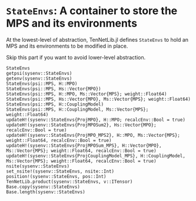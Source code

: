 # `StateEnvs`: A container to store the MPS and its environments

At the lowest-level of abstraction, TenNetLib.jl defines `StateEnvs` to hold an MPS and its
environments to be modified in place.

Skip this part if you want to avoid lower-level abstraction.

```@docs
StateEnvs
getpsi(sysenv::StateEnvs)
getenv(sysenv::StateEnvs)
StateEnvs(psi::MPS, H::MPO)
StateEnvs(psi::MPS, Hs::Vector{MPO})
StateEnvs(psi::MPS, H::MPO, Ms::Vector{MPS}; weight::Float64)
StateEnvs(psi::MPS, Hs::Vector{MPO}, Ms::Vector{MPS}; weight::Float64)
StateEnvs(psi::MPS, H::CouplingModel)
StateEnvs(psi::MPS, H::CouplingModel, Ms::Vector{MPS}; weight::Float64)
updateH!(sysenv::StateEnvs{ProjMPO}, H::MPO; recalcEnv::Bool = true)
updateH!(sysenv::StateEnvs{ProjMPOSum2}, Hs::Vector{MPO}; recalcEnv::Bool = true)
updateH!(sysenv::StateEnvs{ProjMPO_MPS2}, H::MPO, Ms::Vector{MPS};  weight::Float64, recalcEnv::Bool = true)
updateH!(sysenv::StateEnvs{ProjMPOSum_MPS}, H::Vector{MPO}, Ms::Vector{MPS}; weight::Float64, recalcEnv::Bool = true)
updateH!(sysenv::StateEnvs{ProjCouplingModel_MPS}, H::CouplingModel, Ms::Vector{MPS}; weight::Float64, recalcEnv::Bool = true)
nsite(sysenv::StateEnvs)
set_nsite!(sysenv::StateEnvs, nsite::Int)
position!(sysenv::StateEnvs, pos::Int)
TenNetLib.product(sysenv::StateEnvs, v::ITensor)
Base.copy(sysenv::StateEnvs)
Base.length(sysenv::StateEnvs)
```
